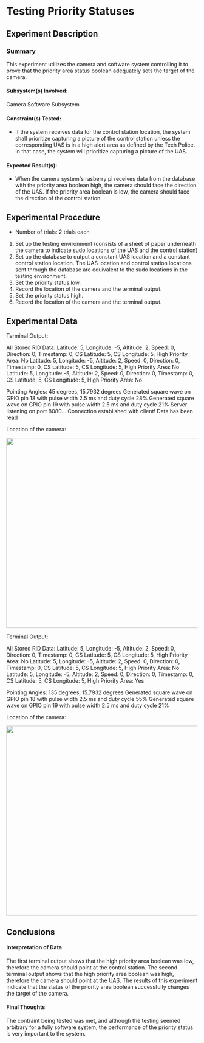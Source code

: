 # Testing Priority Statuses
## Experiment Description
### Summary
<!-- Short summary of the experiment written after completing it -->
This experiment utilizes the camera and software system controlling it to prove that the priority area status boolean adequately sets the target of the camera.

#### Subsystem(s) Involved:
Camera Software Subsystem

#### Constraint(s) Tested:
- If the system receives data for the control station location, the system shall prioritize capturing a picture of the control station unless the corresponding UAS is in a high alert area as defined by the Tech Police. In that case, the system will prioritize capturing a picture of the UAS.
 
#### Expected Result(s):
- When the camera system's rasberry pi receives data from the database with the priority area boolean high, the camera should face the direction of the UAS. If the priority area boolean is low, the camera should face the direction of the control station.

## Experimental Procedure
<!-- Description of what you did ideally in steps -->
- Number of trials: 2 trials each
  
1. Set up the testing environment (consists of a sheet of paper underneath the camera to indicate sudo locations of the UAS and the control station)
2. Set up the database to output a constant UAS location and a constant control station location. The UAS location and control station locations sent through the database are equivalent to the sudo locations in the testing environment.
3. Set the priority status low.
4. Record the location of the camera and the terminal output.
5. Set the priority status high.
6. Record the location of the camera and the terminal output.


## Experimental Data
<!-- data tables or graph of the results (whichever is appropriate) -->
Terminal Output:

All Stored RID Data: 
Latitude: 5, Longitude: -5, Altitude: 2, Speed: 0, Direction: 0, Timestamp: 0, CS Latitude: 5, CS Longitude: 5, High Priority Area: No
Latitude: 5, Longitude: -5, Altitude: 2, Speed: 0, Direction: 0, Timestamp: 0, CS Latitude: 5, CS Longitude: 5, High Priority Area: No
Latitude: 5, Longitude: -5, Altitude: 2, Speed: 0, Direction: 0, Timestamp: 0, CS Latitude: 5, CS Longitude: 5, High Priority Area: No

Pointing Angles: 45 degrees, 15.7932 degrees
Generated square wave on GPIO pin 18 with pulse width 2.5 ms and duty cycle 28%
Generated square wave on GPIO pin 19 with pulse width 2.5 ms and duty cycle 21%
Server listening on port 8080...
Connection established with client!
Data has been read

Location of the camera:


<img src= "https://d82.camscanner.com/sync/download_resize_jpg?folder_name=CamScanner_Page&file_name=3aP0PVJ2V86dMFfBg4y2f4TL.jpg&pixel=200&_t=1732168295&token=73B9AC11302949C27K70D8rY02" width="700" height="500">

Terminal Output:

All Stored RID Data: 
Latitude: 5, Longitude: -5, Altitude: 2, Speed: 0, Direction: 0, Timestamp: 0, CS Latitude: 5, CS Longitude: 5, High Priority Area: No
Latitude: 5, Longitude: -5, Altitude: 2, Speed: 0, Direction: 0, Timestamp: 0, CS Latitude: 5, CS Longitude: 5, High Priority Area: No
Latitude: 5, Longitude: -5, Altitude: 2, Speed: 0, Direction: 0, Timestamp: 0, CS Latitude: 5, CS Longitude: 5, High Priority Area: Yes

Pointing Angles: 135 degrees, 15.7932 degrees
Generated square wave on GPIO pin 18 with pulse width 2.5 ms and duty cycle 55%
Generated square wave on GPIO pin 19 with pulse width 2.5 ms and duty cycle 21%

Location of the camera:


<img src= "https://d82.intsig.net/sync/share/download_resize_jpg?folder_name=CamScanner_Page&_t=1732167595&encrypt_id=MHgyZTkzZDU1ZTk1&device_id=&sid=AABFFE3613694B49YL9A8AA2US&pixel=1000&file_name=22dXNW4XSg8WP7Eh1Sd74P4V.jpg" width="700" height="500">



## Conclusions
#### Interpretation of Data
<!-- explain what the results of the experiments mean and what conclusions you draw -->

The first terminal output shows that the high priority area boolean was low, therefore the camera should point at the control station.
The second terminal output shows that the high priority area boolean was high, therefore the camera should point at the UAS.
The results of this experiment indicate that the status of the priority area boolean successfully changes the target of the camera.


#### Final Thoughts
<!-- Were constraints met? -->
The contraint being tested was met, and although the testing seemed arbitrary for a fully software system, the performance of the priority status is very important to the system.
